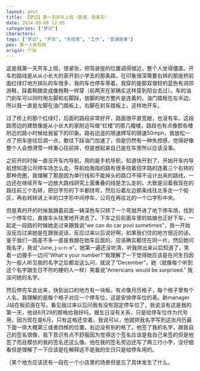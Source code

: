 ```yaml
---
layout: post
title: 【梦记】第一天开车上班（普通，很真实）
date: 2024-09-08 12:05
categories: ["梦记"]
characters: 
tags: ["梦记", "开车", "失控感", "工作", "普通故事"]
pov: 第一人称视角
origin: 个站
---
```


这是我第一天开车上班，很紧张，把驾驶座的位置调得很近，整个人坐得僵直。开车的路线是从从小长大的家开到小学去的那条路，在印象很深需要右转的那座桥前面红绿灯地方排队的车很多，我的车也停车等着。我穿的是那双很轻的蓝色有洞郊游鞋，踩着鞋跟变成像拖鞋一样穿（前两天在家确实这样穿到阳台去过）。车的油门刹车可以同时用左脚和右脚踩，放脚的地方整片是连着的，油门踏板在左半边。所以我一直是左脚在油门踏板上，右脚在刹车踏板上，这样地开车。

过了桥上的那个红绿灯，后面的路段非常好开，路面很平直宽敞，也没有车。这段路旁边的建筑像是从小长大的家附近叫做“红楼”的那几幢楼，路段也有点像那些楼附近的路小时候给我留下的印象。路右边竖的限速牌写的限速50mph，我放松一点了把车座往后调一点，敢往下踩油门加速了，但是仍然有一种失控感，觉得好像整个人会想滑雪一样重心往前摔，但是想起来自己是在车里所以应该没事。

之前开的时候一直没开车内导航，用的是手机导航，知道快开到了，开始开车内导航想知道公司停车场怎么走。导航给我指的路有很多绕着田字路的连着三个右转的那种兜圈，我理解了那是因为单行线和不能掉头的路口不得不设计出来的路线，一边还在继续开车一边放大路线研究上面重叠的线是怎么走的，大致是沿着我现在的路往前三个右转，把日字形的下半都绕弯，然后沿着左边那条线往北多走一个街区，再右转转进上半的口字形中间停车，公司在再往北的一个口字形中央。

但是真的开的时候我跟着前面一辆深色车只转了一个弯就开进了地下停车场，找到一个停车位，直接车头往里地开进去了。下车之后前面车里的姑娘也正好下车，一起走一段路的时候她走过来跟我说“we can do car pool sometimes”，我一开始没反应过来她是在跟我说话，反应过来以后说好啊，如果我们住的地方很近的话，鉴于我们一路差不多一直是我跟在她车后面的，应该确实都住在同一片。然后她问我名字，我说“June, j-u-n-e”，她第一遍还没听清，听我拼出来以后知道了，笑着一边握手一边问“What's your number?”我理解了一下觉得她应该是在问生日因为一般人听见我的名字之后都会这么问，就说了“December”，她（就像每个听到这个名字跟生日不符的梗的人一样）笑着说“Americans would be surprised.” 我没问她的名字。

然后停完车走出来，快到出口的地方有一块板，有点像月历格子，每个格子里有个人名，我理解的是每个格子对应一个停车位，这是安排停车位的表。新manager J站在板前面在写，看见我过来以后问我有没有固定停车位了，我说没有这是我的第一天，他说6月29的那格给我好吗，跟生日没有关系，只是给停车位作为代号用，因为现在是6月，只有这格还空着，我说可以，他就把我名字写到这张月历最下面一排大概第三或者四格的位置，右边没有别的格了。他签了我的名字，跟我自己的签名很像，我下意识有点不舒服因为觉得这个签名应该是我自己来签的但是他签了而且模仿的我的签名还这么像。他在我的签名旁边还写了两三行小字，没仔细看但是理解了一下应该是在解释这不是我的生日只是给停车用的。

（某个地方应该还有一段在一个小店里的场景但是忘了具体发生了什么。
